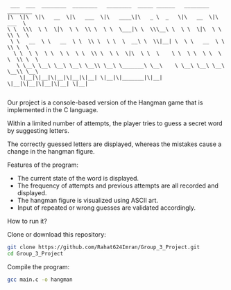 ~~~

 ___  ___  ________  ________   ________  _____ ______   ________  ________      
|\  \|\  \|\   __  \|\   ___  \|\   ____\|\   _ \  _   \|\   __  \|\   ___  \    
\ \  \\\  \ \  \|\  \ \  \\ \  \ \  \___|\ \  \\\__\ \  \ \  \|\  \ \  \\ \  \   
 \ \   __  \ \   __  \ \  \\ \  \ \  \  __\ \  \\|__| \  \ \   __  \ \  \\ \  \  
  \ \  \ \  \ \  \ \  \ \  \\ \  \ \  \|\  \ \  \    \ \  \ \  \ \  \ \  \\ \  \ 
   \ \__\ \__\ \__\ \__\ \__\\ \__\ \_______\ \__\    \ \__\ \__\ \__\ \__\\ \__\
    \|__|\|__|\|__|\|__|\|__| \|__|\|_______|\|__|     \|__|\|__|\|__|\|__| \|__|
                                                                                 
~~~




Our project is a console-based version of the Hangman game that is implemented in the C language.

Within a limited number of attempts, the player tries to guess a secret word by suggesting letters.

The correctly guessed letters are displayed, whereas the mistakes cause a change in the hangman figure.



Features of the program:

* The current state of the word is displayed.
* The frequency of attempts and previous attempts are all recorded and displayed.
* The hangman figure is visualized using ASCII art.
* Input of repeated or wrong guesses are validated accordingly.


How to run it?

Clone or download this repository:
```bash
git clone https://github.com/Rahat624Imran/Group_3_Project.git
cd Group_3_Project
```

Compile the program:
```bash
gcc main.c -o hangman
```
